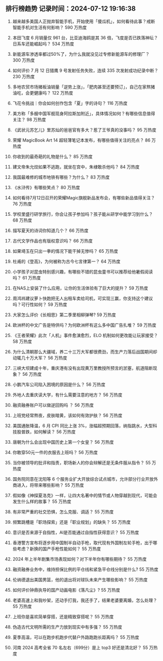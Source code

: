 
## 排行榜趋势 记录时间：2024-07-12 19:16:38
  
  1. 越来越多美国人正抛弃智能手机，开始使用「傻瓜机」，如何看待此事？戒断智能手机对生活有何影响？ 590 万热度
    
  2. 本田飞度 6 月销量仅 961 台，比亚迪海鸥是其 36 倍，飞度是否已跌落神坛？日系车还能崛起吗？ 534 万热度
    
  3. 新能源车渗透率都过50%了，为什么我就没见过专修新能源车的修理厂？ 300 万热度
    
  4. 如何评价 7 月 12 日猎鹰 9 号发射任务失败，连续 335 次发射成功纪录中断？ 230 万热度
    
  5. 多地农贸市场猪板油销量「逆势上涨」，「肥肉甚至还要预订」，自己在家熬猪油吃，会更健康吗？ 122 万热度
    
  6. 飞花令挑战｜你会如何创作包含「夏」字的诗句？ 116 万热度
    
  7. 美方称「多艘中国军舰现身阿拉斯加附近」，具体情况如何？有哪些信息值得关注？ 98 万热度
    
  8. 《武状元苏乞儿》里苏灿的爸爸官有多大？惹了王爷真的没事吗？ 95 万热度
    
  9. 荣耀 MagicBook Art 14 超轻薄笔记本发布，有哪些值得关注的亮点？ 86 万热度
    
  10. 你收到的最奇葩的礼物是什么？ 85 万热度
    
  11. 建文帝朱允炆如果不逃跑，就坐在宫中，朱棣敢杀他吗？ 84 万热度
    
  12. 我国最难修的城市地铁有哪些？为什么？ 83 万热度
    
  13. 《水浒传》有哪些笑点？ 80 万热度
    
  14. 如何看待7月12日召开的荣耀Magic旗舰新品发布会，有哪些新品值得关注？ 76 万热度
    
  15. 学校里盛行研学旅行，你会让孩子参加吗？孩子能从研学中能学习到什么？ 68 万热度
    
  16. 描写夏天的诗词你知道几个？ 66 万热度
    
  17. 古代文学作品也有版权意识吗？ 66 万热度
    
  18. 如果埼玉在只出一拳的情况下能干掉无惨吗？ 65 万热度
    
  19. 杜甫的《登高》，为何被称为古今七言律第一？ 64 万热度
    
  20. 小学孩子对昆虫特别感兴趣，有哪些不错的昆虫童书可以推荐给他暑假阅读吗？ 61 万热度
    
  21. 在NAS上安装了什么应用，让你的生活体验有了巨大的提升？ 59 万热度
    
  22. 周鸿祎建议萝卜快跑把无人出租车卖给司机，可实现三赢，你支持这个建议吗？可行性如何？ 59 万热度
    
  23. 大家怎么评价《长相思》第二季里相柳弹琴? 59 万热度
    
  24. 欧洲杯的中文广告是特供吗？为何欧洲杯有这么多中国广告扎堆？ 59 万热度
    
  25. 《王者荣耀》此次「人机」事件愈演愈烈，ELO 机制如何更改能让玩家接受？ 58 万热度
    
  26. 为什么清朝那么大疆域，养二十三万大军都很费劲，而生产力落后战国期间却动辄几十万大军？ 56 万热度
    
  27. 三峡大坝建成十年，重庆港有没有出现黄万里教授所预言的淤塞，航道阻断现象？ 56 万热度
    
  28. 小鹏汽车公司陷入困境的原因是什么？ 56 万热度
    
  29. 外地人去重庆读大学，有什么需要注意的地方？ 56 万热度
    
  30. 融资融券账户可以做逆回购吗 ？ 56 万热度
    
  31. 上班党经常熬夜，皮肤暗黄，该如何有效护肤？ 56 万热度
    
  32. 美国通胀降温，6 月 CPI 同比上涨 3%，涨幅超预期回落，纳指跳水，大型科技股普跌，如何解读？ 56 万热度
    
  33. 唐朝为什么会出现中国历史上第一个女皇？ 56 万热度
    
  34. 你敢穿50元一件的衣服去上班吗？ 56 万热度
    
  35. 当你被领导的批评和指责，职场新人的你会辩解还是无条件服从指令？ 55 万热度
    
  36. 国务院同意在沈阳等 6 个服务业扩大开放综合试点城市，允许部分行业开放外商进入，将带来哪些影响？ 55 万热度
    
  37. 假如像《神探夏洛克》一样，让四大名著中的情节或人物穿越到现代，可能会发生什么样的故事？ 55 万热度
    
  38. 有非常严重的社交恐惧，怎么克服、调适？ 55 万热度
    
  39. 频繁跳槽是「职场探索」还是「职业规划」的缺失？ 55 万热度
    
  40. 意识是否来源于自指性，AI是否能通过自指性获得意识？ 55 万热度
    
  41. 香港警方宣布将逐步用中国制半自动手枪，取代现有外国制左轮手枪，出于哪些考虑？新换的国产手枪性能如何？ 55 万热度
    
  42. 2024 年上半年剧集市场表现如何？对下半年你有哪些期待？ 55 万热度
    
  43. 融资融券业务中，维持担保比例的平仓线和紧急平仓线分别是什么? 55 万热度
    
  44. 伦纳德退出美国男篮，他的退出将对球队未来产生哪些影响？ 55 万热度
    
  45. 如何评价钟鼎执导的国产动画电影《落凡尘》? 55 万热度
    
  46. 老婆高速上和我吵架，还动手打我，我还手了，结果老婆要离婚，怎么处理？ 55 万热度
    
  47. 上班你是喜欢简单穿搭，还是精致穿搭呢？ 55 万热度
    
  48. 伪造古代文明所需的生产力放到现实中有多强？ 55 万热度
    
  49. 夏季高温，可以在跑步机跑步代替户外路跑跑长距离吗？ 55 万热度
    
  50. 河南 2024 高考全省 70 名左右（699分）是上 top3 好还是清北好？ 55 万热度
    